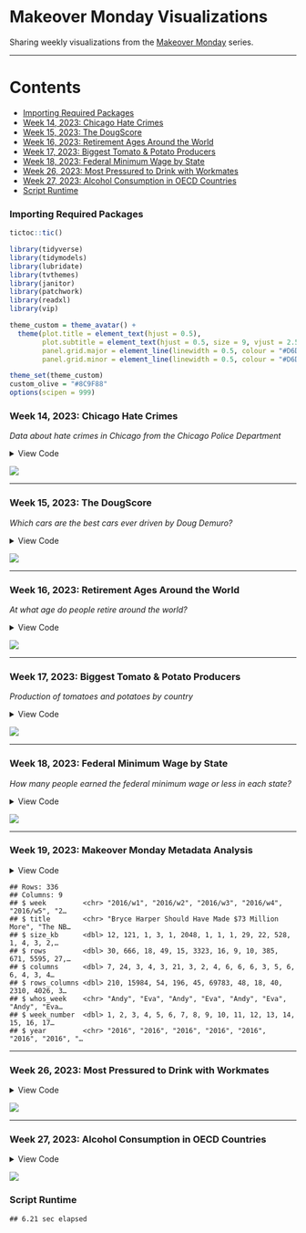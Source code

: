 Makeover Monday Visualizations
================

Sharing weekly visualizations from the [Makeover
Monday](https://data.world/makeovermonday) series.

------------------------------------------------------------------------

# Contents

- [Importing Required Packages](#importing-required-packages)
- [Week 14, 2023: Chicago Hate
  Crimes](#week-14-2023-chicago-hate-crimes)
- [Week 15, 2023: The DougScore](#week-15-2023-the-dougscore)
- [Week 16, 2023: Retirement Ages Around the
  World](#week-16-2023-retirement-ages-around-the-world)
- [Week 17, 2023: Biggest Tomato & Potato
  Producers](#week-17-2023-biggest-tomato-potato-producers)
- [Week 18, 2023: Federal Minimum Wage by
  State](#week-18-2023-federal-minimum-wage-by-state)
- [Week 26, 2023: Most Pressured to Drink with
  Workmates](#week-26-2023-most-pressured-to-drink-with-workmates)
- [Week 27, 2023: Alcohol Consumption in OECD
  Countries](#week-27-2023-alcohol-consumption-in-oecd-countries)
- [Script Runtime](#script-runtime)

### Importing Required Packages

``` r
tictoc::tic()

library(tidyverse)
library(tidymodels)
library(lubridate)
library(tvthemes)
library(janitor)
library(patchwork)
library(readxl)
library(vip)

theme_custom = theme_avatar() +
  theme(plot.title = element_text(hjust = 0.5),
        plot.subtitle = element_text(hjust = 0.5, size = 9, vjust = 2.5, face = "italic"),
        panel.grid.major = element_line(linewidth = 0.5, colour = "#D6D0C4"),
        panel.grid.minor = element_line(linewidth = 0.5, colour = "#D6D0C4"))

theme_set(theme_custom)
custom_olive = "#8C9F88"
options(scipen = 999)
```

### Week 14, 2023: Chicago Hate Crimes

*Data about hate crimes in Chicago from the Chicago Police Department*

<details>
<summary>
View Code
</summary>

``` r
df = clean_names(read_excel("data/chicago_hate_crimes.xlsx"))

five_digit_dates = df |>
  filter(nchar(date) == 5) |>
  mutate(date = as.Date(as.numeric(date), origin = "1899-01-01"))

digits_21_dates = df |>
  filter(nchar(date) == 21) |>
  mutate(date = mdy(substr(date, 1, 9)))

digits_22_dates = df |>
  filter(nchar(date) == 22) |>
  mutate(date = mdy(substr(date, 1, 10)))

df2 = bind_rows(five_digit_dates, digits_21_dates, digits_22_dates)

df2 |>
  count(date) |>
  group_by(year(date)) |>
  mutate(cum_n = cumsum(n)) |>
  ungroup() |>
  mutate(date = as_date(paste0("2020-", substr(as.character(date), 6, 10))),
         `year(date)` = factor(`year(date)`)) |>
  rename(year = "year(date)") |>
  filter(year %in% 2017:2023) |>
  ggplot(aes(date, cum_n)) +
  geom_line(aes(col = year), linewidth = 2) +
  scale_x_date(date_labels = c("December", "January", "April", "July", "October")) +
  theme(legend.position = "right") +
  labs(x = NULL, y = "Cumulative Sum",
       title = "Cumulative Sum of Hate Crimes in Chicago, 2017-2023", col = "Year")
```

</details>

![](README_files/figure-gfm/unnamed-chunk-3-1.png)<!-- -->

------------------------------------------------------------------------

### Week 15, 2023: The DougScore

*Which cars are the best cars ever driven by Doug Demuro?*

<details>
<summary>
View Code
</summary>

``` r
df = clean_names(read_excel("data/doug_data.xlsx"))

makes_df = df |>
  count(make) |>
  filter(n >= 12) |>
  mutate(make_n = paste0(make, " (", n, ")"))

boxplots = df |>
  right_join(makes_df, by = "make") |>
  ggplot(aes(reorder(make_n, dougscore), dougscore)) +
  geom_boxplot(aes(fill = make_n), show.legend = F) +
  coord_flip() +
  scale_fill_manual(values = c("#002420", "#EB0D3F", "#1B5FAA", "#009ADA",
                               "#A87A25", "#972626", "#00A551", "#004377",
                               "#CC0000", "#F7DE9F", "#DFE1E0", "#FF8000",
                               "#565F64", "#B12B28", "#004489", "#F5313E")) +
  labs(x = NULL, y = "DougScore", title = "Boxplots of DougScores by Vehicle Make",
       subtitle = "Only Vehicles with 12+ Observations Included") +
  theme(plot.subtitle = element_text(hjust = 0.5, size = 9, face = "italic", vjust = 2))

df = df |>
  select(year, styling, acceleration, handling, fun_factor,
         cool_factor, features, comfort, quality, practicality, value, dougscore)

# cars_split = initial_split(df, strata = dougscore)
# cars_train = training(cars_split)
# cars_test = testing(cars_split)
cars_rec = recipe(dougscore ~ ., data = df)
# cars_prep = prep(cars_rec)
# juiced = juice(cars_prep)

# these hyperparameters were obtained from tuning
tune_spec = rand_forest(trees = 153, mtry = 7, min_n = 2) |>
  set_mode("regression") |>
  set_engine("ranger")

tune_wf = workflow() |>
  add_recipe(cars_rec) |>
  add_model(tune_spec)

# cars_folds = vfold_cv(cars_train, v = 5)
# doParallel::registerDoParallel()
# tune_res = tune_grid(tune_wf, resamples = cars_folds, grid = 25)
# best_rmse = select_best(tune_res, "rmse")
# final_rf = finalize_model(tune_spec, best_rmse)

vip_plot = tune_spec |>
  set_engine("ranger", importance = "permutation") |>
  fit(dougscore ~ ., data = df) |>
  vip(geom = "point") +
  labs(title = "Variable Importance for Predicting DougScore")

boxplots / vip_plot
```

</details>

![](README_files/figure-gfm/unnamed-chunk-5-1.png)<!-- -->

------------------------------------------------------------------------

### Week 16, 2023: Retirement Ages Around the World

*At what age do people retire around the world?*

<details>
<summary>
View Code
</summary>

``` r
df = clean_names(read_excel("data/market_exit_age.xlsx")) |>
  mutate(country = ifelse(country == "China (People's Republic of)", "China", country))

top_countries = df |>
  group_by(country, gender) |>
  summarise(age = round(mean(average_age), 3),
            .groups = "drop") |>
  pivot_wider(id_cols = country, names_from = "gender", values_from = "age") |>
  mutate(diff = men - women) |>
  filter(country != "European Union (27 countries)") |>
  slice_max(diff, n = 10) |>
  pull(country)

bottom_countries = df |>
  group_by(country, gender) |>
  summarise(age = round(mean(average_age), 3),
            .groups = "drop") |>
  pivot_wider(id_cols = country, names_from = "gender", values_from = "age") |>
  mutate(diff = men - women) |>
  filter(country != "European Union (27 countries)") |>
  slice_min(diff, n = 10) |>
  pull(country)

df |>
  group_by(country, gender) |>
  summarise(age = round(mean(average_age), 3),
            .groups = "drop") |>
  pivot_wider(id_cols = country, names_from = "gender", values_from = "age") |>
  mutate(diff = men - women) |>
  filter(country %in% c(top_countries, bottom_countries)) |>
  mutate(pos_lab = ifelse(diff > 0, round(diff, 3), ""),
         neg_lab = ifelse(diff < 0, round(diff, 3), "")) |>
  ggplot(aes(reorder(country, diff), diff)) +
  geom_col(aes(fill = diff), show.legend = F) +
  geom_text(aes(label = pos_lab), size = 3, hjust = -0.25) +
  geom_text(aes(label = neg_lab), size = 3, hjust = 1.25) +
  annotate("text", x = 10, y = 9.5, label = "Dashed line indicates break between top/bottom ten", size = 3, alpha = 0.5) +
  coord_flip(ylim = c(-1, 12)) +
  scale_fill_gradient(low = "#AC92B7", high = "#5A8555") +
  geom_vline(xintercept = 10.5, linetype = "dashed", alpha = 0.5) +
  labs(x = NULL, y = "Difference in Retirement Age (Men - Women)",
       title = "Differences in Retirement Ages by Gender",
       subtitle = "Only countries with ten largest or smallest differences included") +
  theme(axis.text.x = element_blank())
```

</details>

![](README_files/figure-gfm/unnamed-chunk-7-1.png)<!-- -->

------------------------------------------------------------------------

### Week 17, 2023: Biggest Tomato & Potato Producers

*Production of tomatoes and potatoes by country*

<details>
<summary>
View Code
</summary>

``` r
df = clean_names(read_csv("data/tomato_production.csv", col_types = cols()))

df |>
  group_by(item, year, element) |>
  summarise(value = sum(value),
            .groups = "drop") |>
  ggplot(aes(year, value)) +
  geom_line(aes(col = element), linewidth = 2) +
  facet_wrap(vars(item), strip.position = "bottom", nrow = 2) +
  labs(x = NULL, y = "Value", col = NULL,
       title =  "Production of Potatoes and Tomatoes, 1961 to 2021",
       subtitle = "While area harvested has stayed roughly the same, production has increased over time") +
  theme(legend.position = "right") +
  scale_y_continuous(labels = comma) +
  scale_color_manual(values = c("springgreen4", "lightgoldenrod3", "plum3"))
```

</details>

![](README_files/figure-gfm/unnamed-chunk-9-1.png)<!-- -->

------------------------------------------------------------------------

### Week 18, 2023: Federal Minimum Wage by State

*How many people earned the federal minimum wage or less in each state?*

<details>
<summary>
View Code
</summary>

``` r
df2015 = read_excel("data/min_wage_state.xlsx", sheet = 7) |> mutate(year = 2015)
df2016 = read_excel("data/min_wage_state.xlsx", sheet = 6) |> mutate(year = 2016)
df2017 = read_excel("data/min_wage_state.xlsx", sheet = 5) |> mutate(year = 2017)
df2018 = read_excel("data/min_wage_state.xlsx", sheet = 4) |> mutate(year = 2018)
df2019 = read_excel("data/min_wage_state.xlsx", sheet = 3) |> mutate(year = 2019)
df2020 = read_excel("data/min_wage_state.xlsx", sheet = 2) |> mutate(year = 2020)
df2021 = read_excel("data/min_wage_state.xlsx", sheet = 1) |> mutate(year = 2021)
df = clean_names(bind_rows(df2021, df2020, df2019, df2018, df2017, df2016, df2015))

df |>
  group_by(year) |>
  summarise(mean_total = round(mean(total), 2),
            mean_at = round(mean(at_minimum_wage), 2),
            mean_below = round(mean(below_minimum_wage), 2)) |>
  pivot_longer(!year, names_to = "metric", values_to = "value") |>
  mutate(metric = case_when(metric == "mean_total" ~ "Total",
                            metric == "mean_at" ~ "At Minimum Wage",
                            metric == "mean_below" ~ "Below Minimum Wage"),
         metric = factor(metric, levels = c("Total", "At Minimum Wage", "Below Minimum Wage"))) |>
  ggplot(aes(year, value)) +
  geom_point(aes(col = metric), size = 3) +
  geom_line(aes(col = metric), linewidth = 2) +
  scale_x_continuous(labels = 2015:2021, breaks = 2015:2021) +
  scale_y_continuous(labels = paste0(seq(0, by = 0.5, to = 3), "%"), breaks = seq(0, by = 0.5, to = 3)) +
  scale_color_manual(values = c("#D4B8E3", "#A1B8DE", "#8DAD91")) +
  labs(x = NULL, y = "Percent of Population", col = NULL,
       title = "Percent of Population at or Below Minimum Wage, 2015 to 2021") +
  theme(legend.position = "bottom")
```

</details>

![](README_files/figure-gfm/unnamed-chunk-11-1.png)<!-- -->

------------------------------------------------------------------------

### Week 19, 2023: Makeover Monday Metadata Analysis

<details>
<summary>
View Code
</summary>

``` r
df = clean_names(read_excel("data/mm_metadata.xlsx"))
glimpse(df)
```

</details>

    ## Rows: 336
    ## Columns: 9
    ## $ week         <chr> "2016/w1", "2016/w2", "2016/w3", "2016/w4", "2016/w5", "2…
    ## $ title        <chr> "Bryce Harper Should Have Made $73 Million More", "The NB…
    ## $ size_kb      <dbl> 12, 121, 1, 3, 1, 2048, 1, 1, 1, 29, 22, 528, 1, 4, 3, 2,…
    ## $ rows         <dbl> 30, 666, 18, 49, 15, 3323, 16, 9, 10, 385, 671, 5595, 27,…
    ## $ columns      <dbl> 7, 24, 3, 4, 3, 21, 3, 2, 4, 6, 6, 6, 3, 5, 6, 6, 4, 3, 4…
    ## $ rows_columns <dbl> 210, 15984, 54, 196, 45, 69783, 48, 18, 40, 2310, 4026, 3…
    ## $ whos_week    <chr> "Andy", "Eva", "Andy", "Eva", "Andy", "Eva", "Andy", "Eva…
    ## $ week_number  <dbl> 1, 2, 3, 4, 5, 6, 7, 8, 9, 10, 11, 12, 13, 14, 15, 16, 17…
    ## $ year         <chr> "2016", "2016", "2016", "2016", "2016", "2016", "2016", "…

------------------------------------------------------------------------

### Week 26, 2023: Most Pressured to Drink with Workmates

<details>
<summary>
View Code
</summary>

``` r
df = read_excel("data/pressure_drink.xlsx")

df |>
  magrittr::set_colnames(c("rank", "profession", "pct_pressured")) |>
  ggplot(aes(reorder(profession, pct_pressured), pct_pressured)) +
  geom_col(aes(fill = pct_pressured), show.legend = F) +
  geom_text(aes(label = paste0(pct_pressured * 100, "%")), hjust = -0.25) +
  paletteer::scale_fill_paletteer_c("scico::tokyo") +
  coord_flip(ylim = c(0, 0.9)) +
  labs(x = NULL, y = "Percent of Workers Feeling Pressured to Drink with Coworkers",
       title = "Pressure to Drink with Coworkers by Profession in the UK") +
  theme(axis.text.x = element_blank())
```

</details>

![](README_files/figure-gfm/unnamed-chunk-15-1.png)<!-- -->

------------------------------------------------------------------------

### Week 27, 2023: Alcohol Consumption in OECD Countries

<details>
<summary>
View Code
</summary>

``` r
df = clean_names(read_csv("data/alcohol_consumption.csv", col_types = cols()))

yearly_avg = df |>
  group_by(time) |>
  summarise(avg_litres = mean(litres_capita))

final_litres = yearly_avg |> slice_max(time, n = 1) |> pull(avg_litres)

rus_avg = df |>
  group_by(location) |>
  summarise(total = sum(litres_capita),
            avg = mean(litres_capita)) |>
  slice_max(avg, n = 1) |>
  pull(avg) |> round(2)

df |>
  select(location, time, litres_capita) |>
  left_join(yearly_avg, by = "time") |>
  ggplot() +
  geom_line(aes(time, litres_capita, col = location), alpha = 0.5, show.legend = F) +
  geom_line(aes(time, avg_litres)) +
  annotate("text", x = 2020, y = final_litres - 0.5, label = "Global Average") +
  labs(x = NULL, y = "Litres per Capita", title = "Alcohol Consumption in OECD Countries, 1960-2022",
       subtitle = paste0("Russia has highest average of ", rus_avg, " litres per capita")) +
  scale_x_continuous(breaks = seq(1960, 2022, by = 4)) +
  scale_y_continuous(breaks = seq(0, 30, by = 2))
```

</details>

![](README_files/figure-gfm/unnamed-chunk-17-1.png)<!-- -->

### Script Runtime

    ## 6.21 sec elapsed
